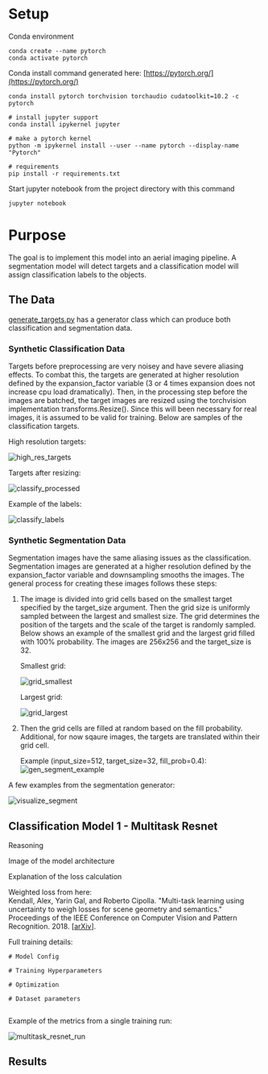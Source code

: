 # Setup


Conda environment
```
conda create --name pytorch
conda activate pytorch
```
Conda install command generated here: [https://pytorch.org/](https://pytorch.org/)
```
conda install pytorch torchvision torchaudio cudatoolkit=10.2 -c pytorch
```

```
# install jupyter support
conda install ipykernel jupyter

# make a pytorch kernel
python -m ipykernel install --user --name pytorch --display-name "Pytorch"

# requirements
pip install -r requirements.txt
```

Start jupyter notebook from the project directory with this command
```
jupyter notebook
```

# Purpose

The goal is to implement this model into an aerial imaging pipeline. A segmentation model will detect targets and a classification model will assign classification labels to the objects.

## The Data

[generate_targets.py](https://github.com/Lukeasargen/targetClassifier/blob/main/generate_targets.py) has a generator class which can produce both classification and segmentation data.

### Synthetic Classification Data
Targets before preprocessing are very noisey and have severe aliasing effects. To combat this, the targets are generated at higher resolution defined by the expansion_factor variable (3 or 4 times expansion does not increase cpu load dramatically). Then, in the processing step before the images are batched, the target images are resized using the torchvision implementation transforms.Resize(). Since this will been necessary for real images, it is assumed to be valid for training. Below are samples of the classification targets.

High resolution targets:

![high_res_targets](/images/readme/high_res_targets.jpeg)

Targets after resizing:

![classify_processed](/images/readme/classify_processed.png)

Example of the labels:

![classify_labels](/images/readme/classify_labels.png)


### Synthetic Segmentation Data
Segmentation images have the same aliasing issues as the classification. Segmentation images are generated at a higher resolution defined by the expansion_factor variable and downsampling smooths the images. The general process for creating these images follows these steps:

1. The image is divided into grid cells based on the smallest target specified by the target_size argument. Then the grid size is uniformly sampled between the largest and smallest size. The grid determines the position of the targets and the scale of the target is randomly sampled. Below shows an example of the smallest grid and the largest grid filled with 100% probability. The images are 256x256 and the target_size is 32.

    Smallest grid:

    ![grid_smallest](/images/readme/grid_smallest.png)


    Largest grid:

    ![grid_largest](/images/readme/grid_largest.png)


2. Then the grid cells are filled at random based on the fill probability. Additional, for now sqaure images, the targets are translated within their grid cell.

    Example (input_size=512, target_size=32, fill_prob=0.4):
    ![gen_segment_example](/images/readme/gen_segment_example.png)

A few examples from the segmentation generator:

![visualize_segment](/images/readme/visualize_segment.jpeg)


## Classification Model 1 - Multitask Resnet

Reasoning

Image of the model architecture

Explanation of the loss calculation

Weighted loss from here:<br>
Kendall, Alex, Yarin Gal, and Roberto Cipolla. "Multi-task learning using uncertainty to weigh losses for scene geometry and semantics." Proceedings of the IEEE Conference on Computer Vision and Pattern Recognition. 2018.
[[arXiv](https://arxiv.org/abs/1705.07115)].


Full training details:
```
# Model Config

# Training Hyperparameters

# Optimization

# Dataset parameters


```

Example of the metrics from a single training run:

![multitask_resnet_run](/images/readme/multitask_resnet_run.png)


## Results
